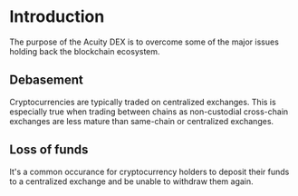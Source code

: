 # Introduction

The purpose of the Acuity DEX is to overcome some of the major issues holding back the blockchain ecosystem.

## Debasement

Cryptocurrencies are typically traded on centralized exchanges. This is especially true when trading between chains as non-custodial cross-chain exchanges are less mature than same-chain or centralized exchanges.

## Loss of funds

It's a common occurance for cryptocurrency holders to deposit their funds to a centralized exchange and be unable to withdraw them again.
